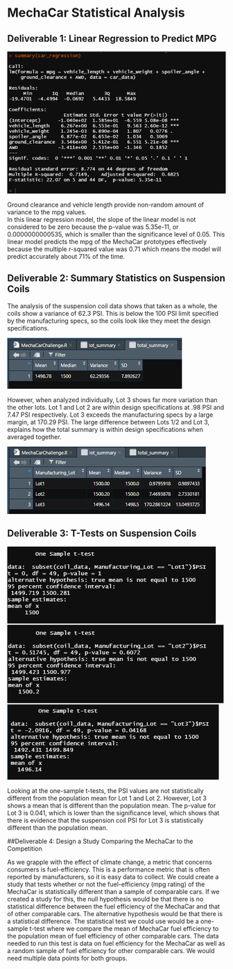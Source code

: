 # MechaCar Statistical Analysis

## Deliverable 1: Linear Regression to Predict MPG

![car_summary.PNG](https://github.com/Alawler12/MechaCar_Statistical_Analysis/blob/main/screenshots/car_summary.PNG)

Ground clearance and vehicle length provide non-random amount of variance to the mpg values.  
In this linear regression model, the slope of the linear model is not considered to be zero because the p-value was 5.35e-11, or 0.0000000000535, which is smaller than the significance level of 0.05.
This linear model predicts the mpg of the MechaCar prototypes effectively because the multiple r-squared value was 0.71 which means the model will predict accurately about 71% of the time.


## Deliverable 2: Summary Statistics on Suspension Coils 
The analysis of the suspension coil data shows that taken as a whole, the coils show a variance of 62.3 PSI.  This is below the 100 PSI limit specified by the manufacturing specs, so the coils look like they meet the design specifications.

![total_summary.PNG](https://github.com/Alawler12/MechaCar_Statistical_Analysis/blob/main/screenshots/total_summary.PNG)

However, when analyzed individually, Lot 3 shows far more variation than the other lots.  Lot 1 and Lot 2 are within design specifications at .98 PSI and 7.47 PSI respectively.  Lot 3 exceeds the manufacturing specs by a large margin, at 170.29 PSI.  The large difference between Lots 1/2 and Lot 3, explains how the total summary is within design specifications when averaged together.

![lot_summary.PNG](https://github.com/Alawler12/MechaCar_Statistical_Analysis/blob/main/screenshots/lot_summary.PNG)

## Deliverable 3: T-Tests on Suspension Coils

![lot1_ttest.PNG](https://github.com/Alawler12/MechaCar_Statistical_Analysis/blob/main/screenshots/lot1_ttest.PNG)
![lot2_ttest.PNG](https://github.com/Alawler12/MechaCar_Statistical_Analysis/blob/main/screenshots/lot2_ttest.PNG)
![lot3_ttest.PNG](https://github.com/Alawler12/MechaCar_Statistical_Analysis/blob/main/screenshots/lot3_ttest.PNG)

Looking at the one-sample t-tests, the PSI values are not statistically different from the population mean for Lot 1 and Lot 2.  However, Lot 3 shows a mean that is different than the population mean.  The p-value for Lot 3 is 0.041, which is lower than the significance level, which shows that there is evidence that the suspension coil PSI for Lot 3 is statistically different than the population mean.

##Deliverable 4: Design a Study Comparing the MechaCar to the Competition

As we grapple with the effect of climate change, a metric that concerns consumers is fuel-efficiency.  This is a performance metric that is often reported by manufacturers, so it is easy data to collect.  We could create a study that tests whether or not the fuel-efficiency (mpg rating) of the MechaCar is statistically different than a sample of comparable cars.  If we created a study for this, the null hypothesis would be that there is no statistical difference between the fuel efficiency of the MechaCar and that of other comparable cars. The alternative hypothesis would be that there is a statistical difference. The statistical test we could use would be a one-sample t-test where we compare the mean of MechaCar fuel efficiency to the population mean of fuel efficiency of other comparable cars. The data needed to run this test is data on fuel efficiency for the MechaCar as well as a random sample of fuel efficiency for other comparable cars.  We would need multiple data points for both groups.
